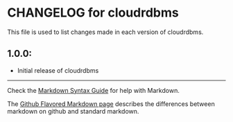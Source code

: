 # CHANGELOG for cloudrdbms

This file is used to list changes made in each version of cloudrdbms.

## 1.0.0:

* Initial release of cloudrdbms

- - -
Check the [Markdown Syntax Guide](http://daringfireball.net/projects/markdown/syntax) for help with Markdown.

The [Github Flavored Markdown page](http://github.github.com/github-flavored-markdown/) describes the differences between markdown on github and standard markdown.
